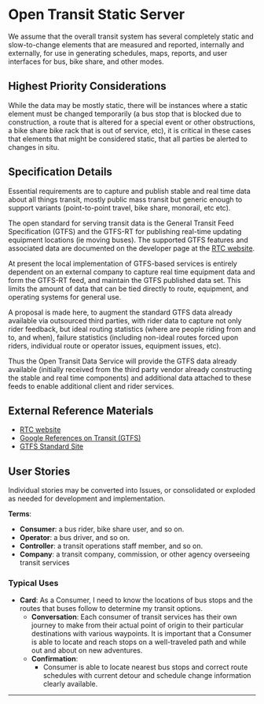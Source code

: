 <!--
 Copyright (C) 2022 Innovate for Vegas Foundation
 
 This file is part of ov-open-transit.
 
 ov-open-transit is free software: you can redistribute it and/or modify
 it under the terms of the GNU General Public License as published by
 the Free Software Foundation, either version 3 of the License, or
 (at your option) any later version.
 
 ov-open-transit is distributed in the hope that it will be useful,
 but WITHOUT ANY WARRANTY; without even the implied warranty of
 MERCHANTABILITY or FITNESS FOR A PARTICULAR PURPOSE.  See the
 GNU General Public License for more details.
 
 You should have received a copy of the GNU General Public License
 along with ov-open-transit.  If not, see <http://www.gnu.org/licenses/>.
-->

# Open Transit Static Server

We assume that the overall transit system has several completely static and slow-to-change elements that are measured and reported, internally and externally, for use in generating schedules, maps, reports, and user interfaces for bus, bike share, and other modes.

## Highest Priority Considerations

While the data may be mostly static, there will be instances where a static element must be changed temporarily (a bus stop that is blocked due to construction, a route that is altered for a special event or other obstructions, a bike share bike rack that is out of service, etc), it is critical in these cases that elements that might be considered static, that all parties be alerted to changes in situ.

## Specification Details

Essential requirements are to capture and publish stable and real time data about all things transit, mostly public mass transit but generic enough to support variants (point-to-point travel, bike share, monorail, etc etc).

The open standard for serving transit data is the General Transit Feed Specification (GTFS) and the GTFS-RT for publishing real-time updating equipment locations (ie moving buses). The supported GTFS features and associated data are documented on the developer page at the [RTC website](https://www.rtcsnv.com/ways-to-travel/transit-services/for-developers/).

At present the local implementation of GTFS-based services is entirely dependent on an external company to capture real time equipment data and form the GTFS-RT feed, and maintain the GTFS published data set. This limits the amount of data that can be tied directly to route, equipment, and operating systems for general use.

A proposal is made here, to augment the standard GTFS data already available via outsourced third parties, with rider data to capture not only rider feedback, but ideal routing statistics (where are people riding from and to, and when), failure statistics (including non-ideal routes forced upon riders, individual route or operator issues, equipment issues, etc).

Thus the Open Transit Data Service will provide the GTFS data already available (initially received from the third party vendor already constructing the stable and real time components) and additional data attached to these feeds to enable additional client and rider services.

## External Reference Materials

- [RTC website](https://www.rtcsnv.com/ways-to-travel/transit-services/for-developers/)
- [Google References on Transit (GTFS)](https://developers.google.com/transit/site-map)
- [GTFS Standard Site](https://gtfs.org/)

## User Stories

Individual stories may be converted into Issues, or consolidated or exploded as needed for development and implementation.

**Terms**:

- **Consumer**: a bus rider, bike share user, and so on.
- **Operator**: a bus driver, and so on.
- **Controller**: a transit operations staff member, and so on.
- **Company**: a transit company, commission, or other agency overseeing transit services

### Typical Uses

- **Card**: As a Consumer, I need to know the locations of bus stops and the routes that buses follow to determine my transit options.
  - **Conversation**: Each consumer of transit services has their own journey to make from their actual point of origin to their particular destinations with various waypoints. It is important that a Consumer is able to locate and reach stops on a well-traveled path and while out and about on new adventures.
  - **Confirmation**:
    - Consumer is able to locate nearest bus stops and correct route schedules with current detour and schedule change information clearly available.

---
